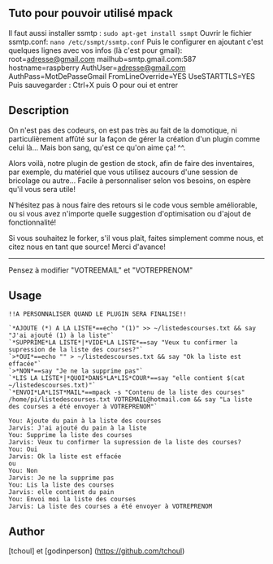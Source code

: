 <!---
IMPORTANT
=========
This README.md is displayed in the WebStore as well as within Jarvis app
Please do not change the structure of this file
Fill-in Description, Usage & Author sections
Make sure to rename the [en] folder into the language code your plugin is written in (ex: fr, es, de, it...)
For multi-language plugin:
- clone the language directory and translate commands/functions.sh
- optionally write the Description / Usage sections in several languages
-->
## Tuto pour pouvoir utilisé mpack
Il faut aussi installer ssmtp :
`sudo apt-get install ssmpt`
Ouvrir le fichier ssmtp.conf:
`nano /etc/ssmpt/ssmtp.conf`
Puis le configurer en ajoutant c'est quelques lignes avec vos infos (là c'est pour gmail):
root=adresse@gmail.com
mailhub=smtp.gmail.com:587
hostname=raspberry
AuthUser=adresse@gmail.com
AuthPass=MotDePasseGmail
FromLineOverride=YES
UseSTARTTLS=YES
Puis sauvegarder : Ctrl+X puis O pour oui et entrer

## Description
On n'est pas des codeurs, on est pas très au fait de la domotique, ni particulièrement affûté sur la façon de gérer la création d'un plugin comme celui là... Mais bon sang, qu'est ce qu'on aime ça! ^^.

Alors voilà, notre plugin de gestion de stock, afin de faire des inventaires, par exemple, du matériel que vous utilisez aucours d'une session de bricolage ou autre... Facile à personnaliser selon vos besoins, on espère qu'il vous sera utile!

N'hésitez pas à nous faire des retours si le code vous semble améliorable, ou si vous avez n'importe quelle suggestion d'optimisation ou d'ajout de fonctionnalité!

Si vous souhaitez le forker, s'il vous plait, faites simplement comme nous, et citez nous en tant que source! Merci d'avance!

---

Pensez à modifier "VOTREEMAIL" et "VOTREPRENOM"

## Usage
```
!!A PERSONNALISER QUAND LE PLUGIN SERA FINALISE!!

`*AJOUTE (*) A LA LISTE*==echo "(1)" >> ~/listedescourses.txt && say "J'ai ajouté (1) à la liste"`
`*SUPPRIME*LA LISTE*|*VIDE*LA LISTE*==say "Veux tu confirmer la supression de la liste des courses?"`
`>*OUI*==echo "" > ~/listedescourses.txt && say "Ok la liste est effacée"`
`>*NON*==say "Je ne la supprime pas"`
`*LIS LA LISTE*|*QUOI*DANS*LA*LIS*COUR*==say "elle contient $(cat ~/listedescourses.txt)"`
`*ENVOI*LA*LIST*MAIL*==mpack -s "Contenu de la liste des courses" /home/pi/listedescourses.txt VOTREMAIL@hotmail.com && say "La liste des courses a été envoyer à VOTREPRENOM"`

You: Ajoute du pain à la liste des courses
Jarvis: J'ai ajouté du pain à la liste
You: Supprime la liste des courses
Jarvis: Veux tu confirmer la supression de la liste des courses?
You: Oui
Jarvis: Ok la liste est effacée
ou
You: Non
Jarvis: Je ne la supprime pas
You: Lis la liste des courses
Jarvis: elle contient du pain
You: Envoi moi la liste des courses
Jarvis: La liste des courses a été envoyer à VOTREPRENOM
```

## Author
[tchoul] et [godinperson] (https://github.com/tchoul)
